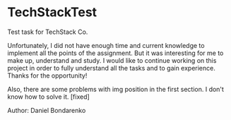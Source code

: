 # TechStackTest
 Test task for TechStack Co.

Unfortunately, I did not have enough time and current knowledge to implement all the points of the assignment.
But it was interesting for me to make up, understand and study. I would like to continue working on this project in order to fully understand all the tasks and to gain experience.
Thanks for the opportunity!

Also, there are some problems with img position in the first section. I don't know how to solve it. [fixed]

Author: Daniel Bondarenko
